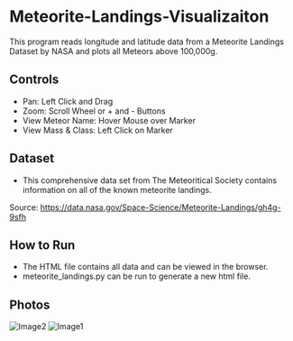 # Meteorite-Landings-Visualizaiton
This program reads longitude and latitude data from a Meteorite Landings Dataset by NASA and plots all Meteors above 100,000g.

## Controls
* Pan: Left Click and Drag
* Zoom: Scroll Wheel or + and - Buttons
* View Meteor Name: Hover Mouse over Marker
* View Mass & Class: Left Click on Marker

## Dataset
* This comprehensive data set from The Meteoritical Society contains information on all of the known meteorite landings.

Source: https://data.nasa.gov/Space-Science/Meteorite-Landings/gh4g-9sfh

## How to Run
* The HTML file contains all data and can be viewed in the browser.
* meteorite_landings.py can be run to generate a new html file.

## Photos
![Image2](https://user-images.githubusercontent.com/94769611/210658019-14465a99-6ba2-488e-801b-c02b105e2c93.png)
![Image1](https://user-images.githubusercontent.com/94769611/210658024-ebdff18e-b605-4a83-be0e-3d1313bf9819.png)
